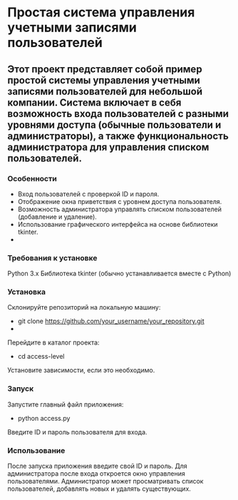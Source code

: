 # Простая система управления учетными записями пользователей
## Этот проект представляет собой пример простой системы управления учетными записями пользователей для небольшой компании. Система включает в себя возможность входа пользователей с разными уровнями доступа (обычные пользователи и администраторы), а также функциональность администратора для управления списком пользователей.

### Особенности
+ Вход пользователей с проверкой ID и пароля.
+ Отображение окна приветствия с уровнем доступа пользователя.
+ Возможность администратора управлять списком пользователей (добавление и удаление).
+ Использование графического интерфейса на основе библиотеки tkinter.
+ 
### Требования к установке
Python 3.x
Библиотека tkinter (обычно устанавливается вместе с Python)

### Установка
Склонируйте репозиторий на локальную машину:

+ git clone https://github.com/your_username/your_repository.git
+ 
Перейдите в каталог проекта:
+ cd access-level

Установите зависимости, если это необходимо.

### Запуск
Запустите главный файл приложения:
+ python access.py

Введите ID и пароль пользователя для входа.

### Использование
После запуска приложения введите свой ID и пароль.
Для администратора после входа откроется окно управления пользователями.
Администратор может просматривать список пользователей, добавлять новых и удалять существующих.
